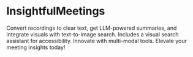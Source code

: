 # InsightfulMeetings
Convert recordings to clear text, get LLM-powered summaries, and integrate visuals with text-to-image search. Includes a visual search assistant for accessibility. Innovate with multi-modal tools. Elevate your meeting insights today!
